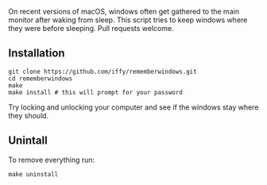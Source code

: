 On recent versions of macOS, windows often get gathered to the main monitor after waking from sleep. This script tries to keep windows where they were before sleeping. Pull requests welcome.

## Installation

```
git clone https://github.com/iffy/rememberwindows.git
cd rememberwindows
make
make install # this will prompt for your password
```

Try locking and unlocking your computer and see if the windows stay where they should.

## Unintall

To remove everything run:

```
make uninstall
```
